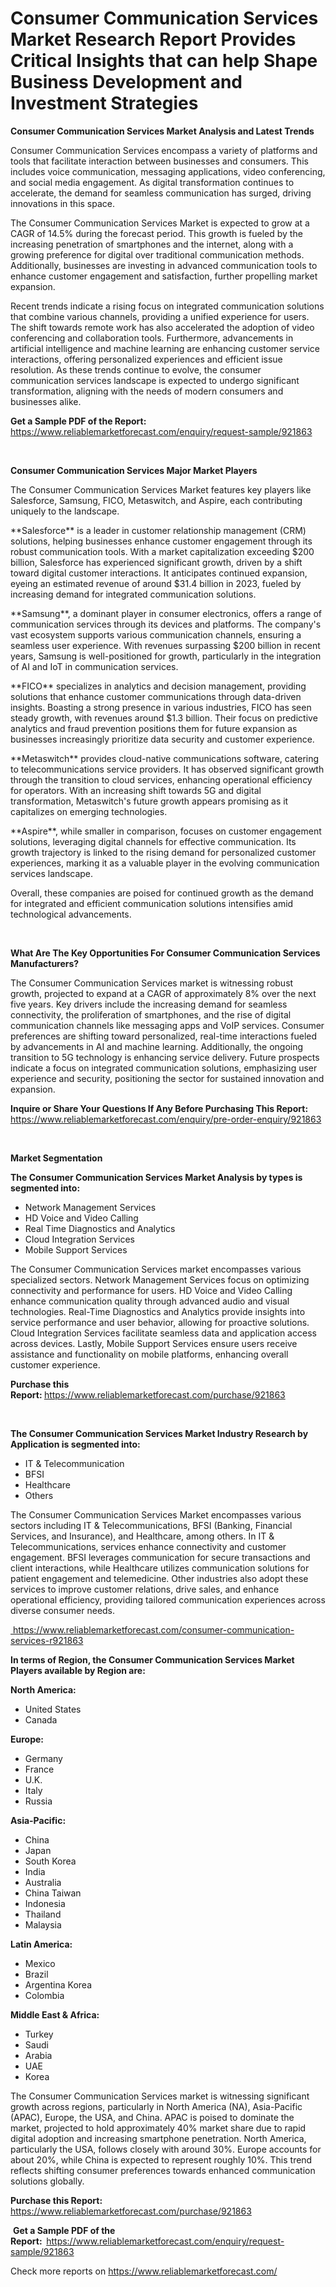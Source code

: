<p><h1>Consumer Communication Services Market Research Report Provides Critical Insights that can help Shape Business Development and Investment Strategies</h1></p><p><strong>Consumer Communication Services Market Analysis and Latest Trends</strong></p>
<p><p>Consumer Communication Services encompass a variety of platforms and tools that facilitate interaction between businesses and consumers. This includes voice communication, messaging applications, video conferencing, and social media engagement. As digital transformation continues to accelerate, the demand for seamless communication has surged, driving innovations in this space.</p><p>The Consumer Communication Services Market is expected to grow at a CAGR of 14.5% during the forecast period. This growth is fueled by the increasing penetration of smartphones and the internet, along with a growing preference for digital over traditional communication methods. Additionally, businesses are investing in advanced communication tools to enhance customer engagement and satisfaction, further propelling market expansion.</p><p>Recent trends indicate a rising focus on integrated communication solutions that combine various channels, providing a unified experience for users. The shift towards remote work has also accelerated the adoption of video conferencing and collaboration tools. Furthermore, advancements in artificial intelligence and machine learning are enhancing customer service interactions, offering personalized experiences and efficient issue resolution. As these trends continue to evolve, the consumer communication services landscape is expected to undergo significant transformation, aligning with the needs of modern consumers and businesses alike.</p></p>
<p><strong>Get a Sample PDF of the Report:&nbsp;</strong> <a href="https://www.reliablemarketforecast.com/enquiry/request-sample/921863?utm_campaign=3071&utm_medium=2&utm_source=Github&utm_content=ia&utm_term=07032025&utm_id=consumer-communication-services">https://www.reliablemarketforecast.com/enquiry/request-sample/921863</a></p>
<p>&nbsp;</p>
<p><strong>Consumer Communication Services Major Market Players</strong></p>
<p><p>The Consumer Communication Services Market features key players like Salesforce, Samsung, FICO, Metaswitch, and Aspire, each contributing uniquely to the landscape. </p><p>**Salesforce** is a leader in customer relationship management (CRM) solutions, helping businesses enhance customer engagement through its robust communication tools. With a market capitalization exceeding $200 billion, Salesforce has experienced significant growth, driven by a shift toward digital customer interactions. It anticipates continued expansion, eyeing an estimated revenue of around $31.4 billion in 2023, fueled by increasing demand for integrated communication solutions.</p><p>**Samsung**, a dominant player in consumer electronics, offers a range of communication services through its devices and platforms. The company's vast ecosystem supports various communication channels, ensuring a seamless user experience. With revenues surpassing $200 billion in recent years, Samsung is well-positioned for growth, particularly in the integration of AI and IoT in communication services.</p><p>**FICO** specializes in analytics and decision management, providing solutions that enhance customer communications through data-driven insights. Boasting a strong presence in various industries, FICO has seen steady growth, with revenues around $1.3 billion. Their focus on predictive analytics and fraud prevention positions them for future expansion as businesses increasingly prioritize data security and customer experience.</p><p>**Metaswitch** provides cloud-native communications software, catering to telecommunications service providers. It has observed significant growth through the transition to cloud services, enhancing operational efficiency for operators. With an increasing shift towards 5G and digital transformation, Metaswitch's future growth appears promising as it capitalizes on emerging technologies.</p><p>**Aspire**, while smaller in comparison, focuses on customer engagement solutions, leveraging digital channels for effective communication. Its growth trajectory is linked to the rising demand for personalized customer experiences, marking it as a valuable player in the evolving communication services landscape. </p><p>Overall, these companies are poised for continued growth as the demand for integrated and efficient communication solutions intensifies amid technological advancements.</p></p>
<p>&nbsp;</p>
<p><strong>What Are The Key Opportunities For Consumer Communication Services Manufacturers?</strong></p>
<p><p>The Consumer Communication Services market is witnessing robust growth, projected to expand at a CAGR of approximately 8% over the next five years. Key drivers include the increasing demand for seamless connectivity, the proliferation of smartphones, and the rise of digital communication channels like messaging apps and VoIP services. Consumer preferences are shifting toward personalized, real-time interactions fueled by advancements in AI and machine learning. Additionally, the ongoing transition to 5G technology is enhancing service delivery. Future prospects indicate a focus on integrated communication solutions, emphasizing user experience and security, positioning the sector for sustained innovation and expansion.</p></p>
<p><strong>Inquire or Share Your Questions If Any Before Purchasing This Report:</strong> <a href="https://www.reliablemarketforecast.com/enquiry/pre-order-enquiry/921863?utm_campaign=3071&utm_medium=2&utm_source=Github&utm_content=ia&utm_term=07032025&utm_id=consumer-communication-services">https://www.reliablemarketforecast.com/enquiry/pre-order-enquiry/921863</a></p>
<p>&nbsp;</p>
<p><strong>Market Segmentation</strong></p>
<p><strong>The Consumer Communication Services Market Analysis by types is segmented into:</strong></p>
<p><ul><li>Network Management Services</li><li>HD Voice and Video Calling</li><li>Real Time Diagnostics and Analytics</li><li>Cloud Integration Services</li><li>Mobile Support Services</li></ul></p>
<p><p>The Consumer Communication Services market encompasses various specialized sectors. Network Management Services focus on optimizing connectivity and performance for users. HD Voice and Video Calling enhance communication quality through advanced audio and visual technologies. Real-Time Diagnostics and Analytics provide insights into service performance and user behavior, allowing for proactive solutions. Cloud Integration Services facilitate seamless data and application access across devices. Lastly, Mobile Support Services ensure users receive assistance and functionality on mobile platforms, enhancing overall customer experience.</p></p>
<p><strong>Purchase this Report:&nbsp;</strong><a href="https://www.reliablemarketforecast.com/purchase/921863?utm_campaign=3071&utm_medium=2&utm_source=Github&utm_content=ia&utm_term=07032025&utm_id=consumer-communication-services">https://www.reliablemarketforecast.com/purchase/921863</a></p>
<p>&nbsp;</p>
<p><strong>The Consumer Communication Services Market Industry Research by Application is segmented into:</strong></p>
<p><ul><li>IT & Telecommunication</li><li>BFSI</li><li>Healthcare</li><li>Others</li></ul></p>
<p><p>The Consumer Communication Services Market encompasses various sectors including IT & Telecommunications, BFSI (Banking, Financial Services, and Insurance), and Healthcare, among others. In IT & Telecommunications, services enhance connectivity and customer engagement. BFSI leverages communication for secure transactions and client interactions, while Healthcare utilizes communication solutions for patient engagement and telemedicine. Other industries also adopt these services to improve customer relations, drive sales, and enhance operational efficiency, providing tailored communication experiences across diverse consumer needs.</p></p>
<p><a href="https://www.reliablemarketforecast.com/consumer-communication-services-r921863?utm_campaign=3071&utm_medium=2&utm_source=Github&utm_content=ia&utm_term=07032025&utm_id=consumer-communication-services">&nbsp;https://www.reliablemarketforecast.com/consumer-communication-services-r921863</a></p>
<p><strong>In terms of Region, the Consumer Communication Services Market Players available by Region are:</strong></p>
<p>
    <p> <strong> North America: </strong>
        <ul>
            <li>United States</li>
            <li>Canada</li>
        </ul>
        </p> 
    <p> <strong> Europe: </strong>
        <ul>
            <li>Germany</li>
            <li>France</li>
            <li>U.K.</li>
            <li>Italy</li>
            <li>Russia</li>
        </ul>
        </p> 
    <p> <strong> Asia-Pacific: </strong>
        <ul>
            <li>China</li>
            <li>Japan</li>
            <li>South Korea</li>
            <li>India</li>
            <li>Australia</li>
            <li>China Taiwan</li>
            <li>Indonesia</li>
            <li>Thailand</li>
            <li>Malaysia</li>
        </ul>
        </p> 
    <p> <strong> Latin America: </strong>
        <ul>
            <li>Mexico</li>
            <li>Brazil</li>
            <li>Argentina Korea</li>
            <li>Colombia</li>
        </ul>
        </p> 
    <p> <strong> Middle East & Africa: </strong>
        <ul>
            <li>Turkey</li>
            <li>Saudi</li>
            <li>Arabia</li>
            <li>UAE</li>
            <li>Korea</li>
        </ul>
    </p>
    </p>
<p><p>The Consumer Communication Services market is witnessing significant growth across regions, particularly in North America (NA), Asia-Pacific (APAC), Europe, the USA, and China. APAC is poised to dominate the market, projected to hold approximately 40% market share due to rapid digital adoption and increasing smartphone penetration. North America, particularly the USA, follows closely with around 30%. Europe accounts for about 20%, while China is expected to represent roughly 10%. This trend reflects shifting consumer preferences towards enhanced communication solutions globally.</p></p>
<p><strong>Purchase this Report: </strong><a href="https://www.reliablemarketforecast.com/purchase/921863?utm_campaign=3071&utm_medium=2&utm_source=Github&utm_content=ia&utm_term=07032025&utm_id=consumer-communication-services">https://www.reliablemarketforecast.com/purchase/921863</a></p>
<p>&nbsp;<strong>Get a Sample PDF of the Report:&nbsp;&nbsp;</strong><a href="https://www.reliablemarketforecast.com/enquiry/request-sample/921863?utm_campaign=3071&utm_medium=2&utm_source=Github&utm_content=ia&utm_term=07032025&utm_id=consumer-communication-services">https://www.reliablemarketforecast.com/enquiry/request-sample/921863</a></p>
<p><strong></strong></p>
<p>Check more reports on <a href="https://www.reliablemarketforecast.com/?utm_campaign=3071&utm_medium=2&utm_source=Github&utm_content=ia&utm_term=07032025&utm_id=consumer-communication-services">https://www.reliablemarketforecast.com/</a></p>